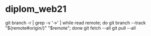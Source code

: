 # diplom_web21
git branch -r | grep -v '\->' | while read remote; do git branch --track "${remote#origin/}" "$remote"; done
git fetch --all
git pull --all